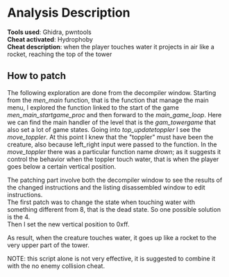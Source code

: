 # Analysis Description

**Tools used**: Ghidra, pwntools  
**Cheat activated**: Hydrophoby  
**Cheat description**: when the player touches water it projects in air like a rocket, reaching the top of the tower  


## How to patch

The following exploration are done from the decompiler window.
Starting from the _men\_main_ function, that is the function that manage the main menu, I explored the function linked to the start of the game _men\_main\_startgame\_proc_ and then forward to the _main\_game\_loop_. Here we can find the main handler of the level that is the _gam\_towergame_ that also set a lot of game states. Going into _top\_updatetoppler_ I see the _move\_toppler_. At this point I knew that the "toppler" must have been the creature, also because left\_right input were passed to the function. In the _move\_toppler_ there was a particular function name _drown_; as it suggests it control the behavior when the toppler touch water, that is when the player goes below a certain vertical position.

The patching part involve both the decompiler window to see the results of the changed instructions and the listing disassembled window to edit instructions.  
The first patch was to change the state when touching water with something different from 8, that is the dead state. So one possible solution is the 4.  
Then I set the new vertical position to 0xff.

As result, when the creature touches water, it goes up like a rocket to the very upper part of the tower.

NOTE: this script alone is not very effective, it is suggested to combine it with the no enemy collision cheat.
